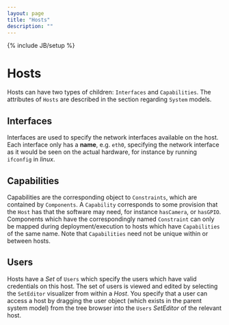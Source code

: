 ```yaml
---
layout: page
title: "Hosts"
description: ""
---
```

{% include JB/setup %}

# Hosts

Hosts can have two types of children: `Interfaces` and `Capabilities`.  The attributes of `Hosts` are described in the section regarding `System` models.

## Interfaces

Interfaces are used to specify the network interfaces available on the host.  Each interface only has a **name**, e.g. `eth0`, specifying the network interface as it would be seen on the actual hardware, for instance by running `ifconfig` in _linux_.

## Capabilities

Capabilities are the corresponding object to `Constraints`, which are contained by `Components`.  A `Capability` corresponds to some provision that the `Host` has that the software may need, for instance `hasCamera`, or `hasGPIO`.  Components which have the correspondingly named `Constraint` can only be mapped during deployment/execution to hosts which have `Capabilities` of the same name.  Note that `Capabilities` need not be unique within or between hosts.

## Users

Hosts have a _Set_ of `Users` which specify the users which have valid credentials on this host.  The set of users is viewed and edited by selecting the `SetEditor` visualizer from within a _Host_.  You specify that a user can access a host by dragging the user object (which exists in the parent system model) from the tree browser into the `Users` _SetEditor_ of the relevant host.